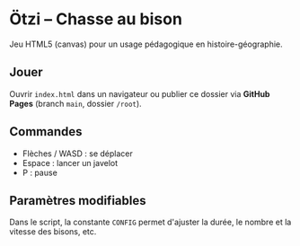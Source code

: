 # Ötzi – Chasse au bison

Jeu HTML5 (canvas) pour un usage pédagogique en histoire-géographie.

## Jouer
Ouvrir `index.html` dans un navigateur ou publier ce dossier via **GitHub Pages** (branch `main`, dossier `/root`).

## Commandes
- Flèches / WASD : se déplacer
- Espace : lancer un javelot
- P : pause

## Paramètres modifiables
Dans le script, la constante `CONFIG` permet d'ajuster la durée, le nombre et la vitesse des bisons, etc.
